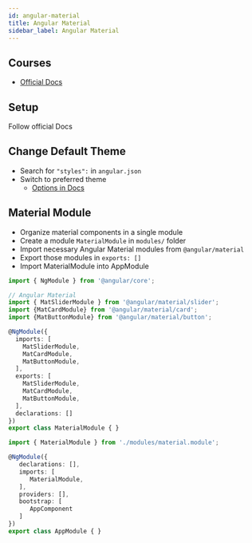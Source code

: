 ```yaml
---
id: angular-material
title: Angular Material
sidebar_label: Angular Material
---
```


## Courses

- [Official Docs](https://material.angular.io/)

## Setup

Follow official Docs

## Change Default Theme

- Search for ```"styles":``` in ```angular.json```
- Switch to preferred theme
  - [Options in Docs](https://material.angular.io/guide/theming)

## Material Module

- Organize material components in a single module
- Create a module ```MaterialModule``` in ```modules/``` folder
- Import necessary Angular Material modules from ```@angular/material```
- Export those modules in ```exports: []```
- Import MaterialModule into AppModule

```ts title="MaterialModule"
import { NgModule } from '@angular/core';

// Angular Material
import { MatSliderModule } from '@angular/material/slider';
import {MatCardModule} from '@angular/material/card';
import {MatButtonModule} from '@angular/material/button';

@NgModule({
  imports: [
    MatSliderModule,
    MatCardModule,
    MatButtonModule,
  ],
  exports: [
    MatSliderModule,
    MatCardModule,
    MatButtonModule,
  ],
  declarations: []
})
export class MaterialModule { }

```

```ts title="AppModule"
import { MaterialModule } from './modules/material.module';

@NgModule({
   declarations: [],
   imports: [
      MaterialModule,
   ],
   providers: [],
   bootstrap: [
      AppComponent
   ]
})
export class AppModule { }
```